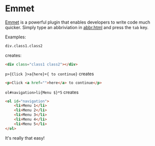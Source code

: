 # Emmet

[Emmet](https://github.com/emmetio/emmet) is a powerful plugin that enables developers to write code much quicker. Simply type an abbriviation in [abbr.html](abbr.html) and press the `tab` key.  

Examples:

```HTML
div.class1.class2
```
creates:
```HTML
<div class="class1 class2"></div>
```

```p>{Click }>a{here}+{ to continue}```
creates
```HTML
<p>Click <a href="">here</a> to continue</p>
```

```ol#navigation>li{Menu $}*5```
creates
```HTML
<ol id="navigation">
    <li>Menu 1</li>
    <li>Menu 2</li>
    <li>Menu 3</li>
    <li>Menu 4</li>
    <li>Menu 5</li>
</ol>
```

It's really that easy!
